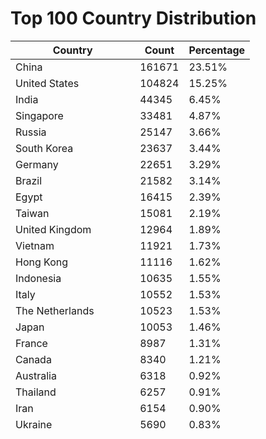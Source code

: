 # Top 100 Country Distribution
| Country | Count | Percentage |
|----|----|----|
| China | 161671 | 23.51% |
| United States | 104824 | 15.25% |
| India | 44345 | 6.45% |
| Singapore | 33481 | 4.87% |
| Russia | 25147 | 3.66% |
| South Korea | 23637 | 3.44% |
| Germany | 22651 | 3.29% |
| Brazil | 21582 | 3.14% |
| Egypt | 16415 | 2.39% |
| Taiwan | 15081 | 2.19% |
| United Kingdom | 12964 | 1.89% |
| Vietnam | 11921 | 1.73% |
| Hong Kong | 11116 | 1.62% |
| Indonesia | 10635 | 1.55% |
| Italy | 10552 | 1.53% |
| The Netherlands | 10523 | 1.53% |
| Japan | 10053 | 1.46% |
| France | 8987 | 1.31% |
| Canada | 8340 | 1.21% |
| Australia | 6318 | 0.92% |
| Thailand | 6257 | 0.91% |
| Iran | 6154 | 0.90% |
| Ukraine | 5690 | 0.83% |
| Türkiye | 5649 | 0.82% |
| Bulgaria | 5381 | 0.78% |
| Mexico | 5109 | 0.74% |
| Pakistan | 4738 | 0.69% |
| Argentina | 4602 | 0.67% |
| Venezuela | 4569 | 0.66% |
| Spain | 3656 | 0.53% |
| Sweden | 3502 | 0.51% |
| Poland | 3147 | 0.46% |
| Malaysia | 2637 | 0.38% |
| Colombia | 2157 | 0.31% |
| Bangladesh | 1781 | 0.26% |
| Chile | 1768 | 0.26% |
| United Arab Emirates | 1595 | 0.23% |
| Philippines | 1589 | 0.23% |
| Finland | 1531 | 0.22% |
| Ireland | 1504 | 0.22% |
| Belgium | 1494 | 0.22% |
| South Africa | 1455 | 0.21% |
| Kazakhstan | 1403 | 0.20% |
| Romania | 1332 | 0.19% |
| Portugal | 1297 | 0.19% |
| Morocco | 1211 | 0.18% |
| Saudi Arabia | 1181 | 0.17% |
| Nigeria | 1169 | 0.17% |
| Greece | 1154 | 0.17% |
| Tanzania | 1131 | 0.16% |
| Hungary | 1109 | 0.16% |
| Israel | 1096 | 0.16% |
| Czechia | 1078 | 0.16% |
| Switzerland | 1068 | 0.16% |
| Lithuania | 958 | 0.14% |
| Armenia | 926 | 0.13% |
| Austria | 875 | 0.13% |
| Bolivia | 847 | 0.12% |
| Ethiopia | 825 | 0.12% |
| Dominican Republic | 822 | 0.12% |
| Iraq | 819 | 0.12% |
| Tunisia | 810 | 0.12% |
| Algeria | 722 | 0.11% |
| Norway | 720 | 0.10% |
| Peru | 718 | 0.10% |
| Cambodia | 708 | 0.10% |
| Moldova | 695 | 0.10% |
| Cabo Verde | 662 | 0.10% |
| Kenya | 620 | 0.09% |
| Denmark | 585 | 0.09% |
| Ecuador | 509 | 0.07% |
| Uruguay | 500 | 0.07% |
| Latvia | 469 | 0.07% |
| Uzbekistan | 422 | 0.06% |
| Serbia | 420 | 0.06% |
| Luxembourg | 390 | 0.06% |
| Azerbaijan | 362 | 0.05% |
| Belarus | 362 | 0.05% |
| Georgia | 359 | 0.05% |
| Slovakia | 349 | 0.05% |
| Paraguay | 345 | 0.05% |
| Panama | 325 | 0.05% |
| Nepal | 318 | 0.05% |
| Palestine | 296 | 0.04% |
| Sri Lanka | 296 | 0.04% |
| Costa Rica | 295 | 0.04% |
| Mongolia | 295 | 0.04% |
| New Zealand | 291 | 0.04% |
| Bahrain | 290 | 0.04% |
| North Macedonia | 286 | 0.04% |
| Cyprus | 253 | 0.04% |
| Qatar | 248 | 0.04% |
| Kuwait | 243 | 0.04% |
| Ghana | 242 | 0.04% |
| Jordan | 237 | 0.03% |
| Seychelles | 229 | 0.03% |
| Estonia | 221 | 0.03% |
| Bosnia and Herzegovina | 196 | 0.03% |
| Croatia | 189 | 0.03% |
| Kyrgyzstan | 178 | 0.03% |
